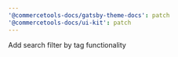 ```yaml
---
'@commercetools-docs/gatsby-theme-docs': patch
'@commercetools-docs/ui-kit': patch
---
```


Add search filter by tag functionality
